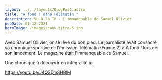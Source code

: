 ```yaml
---
layout: ../../layouts/BlogPost.astro
title: "À fond ! dans Télématin "
description: Vu à la TV - L'immanquable de Samuel Olivier
pubDate: 01-12-2021
heroImage: /images/sans-titre-6.jpg
---
```

Avec Samuel Ollivier, on se lève du bon pied. Le journaliste avait consacré sa chronique sportive de l'émission Télématin (France 2) à À fond ! lors de son lancement. Le magazine était l'immanquable de Samuel. 

Une chronique à découvrir en intégralité ici

<https://youtu.be/J4Q3DmSHBlM>